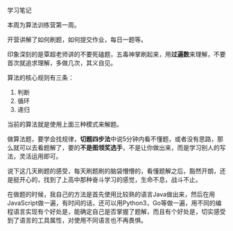 学习笔记

本周为算法训练营第一周。

开营讲解了如何刷题，如何提交作业，每日一题等。

印象深刻的是覃超老师讲的不要死磕题，五毒神掌刷起来，用**过遍数**来理解，不要首次就追求理解，多做几次，其义自见。



算法的核心规则有三条：

1. 判断
2. 循环
3. 递归

当前的算法就是使用上面三种模式来解题。

做算法题，要学会找规律，**切题四步法**中说5分钟内看不懂题，或者没有思路，那么就可以去看题解了，要的**不是图领奖选手**，不是让你做出来，而是学习别人的写法，灵活运用即可。



说下这几天刷题的感受，每天刷题刷的脑袋懵懵的，看懂题解之后，豁然开朗，还是挺开心的，找到了上高中那种奋斗学习的感觉，生命不息，战斗不止。

在做题的时候，我自己的方法是首先使用比较熟的语言Java做出来，然后在用JavaScript做一遍，有时间的话，还可以用Python3，Go等做一遍，用不同的编程语言实现有个好处是，能确定自己是否掌握了题解，而且有个好处是，切实感受到了语言的工具属性，对使用不同语言也不再畏惧。





